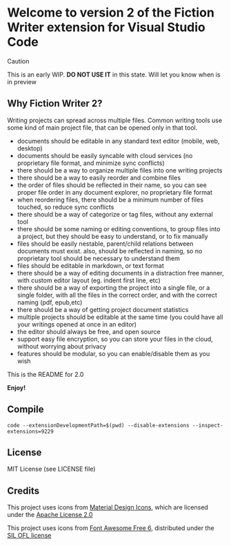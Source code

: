 # Welcome to version 2 of the Fiction Writer extension for Visual Studio Code

> [!CAUTION]
> This is an early WIP. **DO NOT USE IT** in this state. Will let you know when is in preview


## Why Fiction Writer 2?

Writing projects can spread across multiple files. 
Common writing tools use some kind of main project file, that can be opened only in that tool.
- documents should be editable in any standard text editor (mobile, web, desktop)
- documents should be easily syncable with cloud services (no proprietary file format, and minimize sync conflicts)
- there should be a way to organize multiple files into one writing projects
- there should be a way to easily reorder and combine files
- the order of files should be reflected in their name, so you can see proper file order in any document explorer, no proprietary file format
- when reordering files, there should be a minimum number of files touched, so reduce sync conflicts
- there should be a way of categorize or tag files, without any external tool
- there should be some naming or editing conventions, to group files into a project, but they should be easy to understand, or to fix manually
- files should be easily nestable, parent/child relations between documents must exist. also, should be reflected in naming, so no proprietary tool should be necessary to understand them
- files should be editable in markdown, or text format
- there should be a way of editing documents in a distraction free manner, with custom editor layout (eg. indent first line, etc)
- there should be a way of exporting the project into a single file, or a single folder, with all the files in the correct order, and with the correct naming (pdf, epub,etc)
- there should be a way of getting project document statistics
- multiple projects should be editable at the same time (you could have all your writings opened at once in an editor)
- the editor should always be free, and open source
- support easy file encryption, so you can store your files in the cloud, without worrying about privacy
- features should be modular, so you can enable/disable them as you wish


This is the README for 2.0

**Enjoy!**

## Compile

`code --extensionDevelopmentPath=$(pwd) --disable-extensions --inspect-extensions=9229`
## License

MIT License (see LICENSE file)

## Credits

This project uses icons from [Material Design Icons](https://github.com/google/material-design-icons), which are licensed under the [Apache License 2.0](https://www.apache.org/licenses/LICENSE-2.0)

This project uses icons from [Font Awesome Free 6](https://use.fontawesome.com/releases/v6.6.0/fontawesome-free-6.6.0-web.zip), distributed under the [SIL OFL license](https://scripts.sil.org/OFL)

<!--
fonttools ttLib MaterialSymbolsSharp-subset.ttf --flavor woff2 -o MaterialSymbolsSharp-subset.woff2

clock_loader_10 f726
clock_loader_20 f725
clock_loader_40 f724
clock_loader_60 f723
clock_loader_80 f722
clock_loader_90 f721
description e873
draft e66d
folder e2c7
folder_open e2c8
format_line_spacing e240
hourglass_disabled ef53
hourglass_empty e88b
library_books e02f
link e250
link_off e16f
splitscreen_bottom f676
splitscreen_top f673
swap_vert e8d5
task_alt e2e6
vertical_align_bottom e258
vertical_align_top e25a
vertical_distribute e076

clock_loader_10,clock_loader_20,clock_loader_40,clock_loader_60,clock_loader_80,clock_loader_90,description,draft,folder,folder_open,format_line_spacing,hourglass_disabled,hourglass_empty,library_books,link,link_off,splitscreen_bottom,splitscreen_top,swap_vert,task_alt,vertical_align_bottom,vertical_align_top,vertical_distribute

description,draft

```sh
python3 -m venv .venv
source .venv/bin/activate

fonttools varLib.instancer MaterialSymbolsRounded.ttf FILL=1 opsz=24 --output MaterialSymbolsRounded-fill.ttf
fonttools varLib.instancer MaterialSymbolsRounded.ttf FILL=0 opsz=24 wght=400 --output MaterialSymbolsRounded-def.ttf


fonttools subset MaterialSymbolsRounded-def.ttf \
--unicodes=5f-7a,30-39,e8d5,e250,e16f,f726,f725,f724,f723,f722,f721,e2e6,e88b,ef53,e240,e076,e258,e25a,f676,f673,e873,e2c7,e2c8,e66d \
--no-layout-closure \
--output-file=MaterialSymbolsRounded-subset.woff2 \
--flavor=woff2


fonttools subset MaterialSymbolsRounded-fill.ttf \
--unicodes=5f-7a,30-39,e873 \
--no-layout-closure \
--output-file=MaterialSymbolsRounded-subset-fill.woff2 \
--flavor=woff2 


ttx --flavor=woff2 -o MaterialSymbolsOutlined_regular.woff2 MaterialSymbolsOutlined_regular.woff
ttx --flavor=woff2 -o MaterialSymbolsOutlined_fill.woff2 MaterialSymbolsOutlined_fill.woff
```

https://fonts.googleapis.com/css2?family=Material+Symbols+Rounded&icon_names=clock_loader_10,clock_loader_20,clock_loader_40,clock_loader_60,clock_loader_80,clock_loader_90,description,draft,folder,folder_open,format_line_spacing,hourglass_disabled,hourglass_empty,library_books,link,link_off,splitscreen_bottom,splitscreen_top,swap_vert,task_alt,vertical_align_bottom,vertical_align_top,vertical_distribute

https://fonts.googleapis.com/css2?family=Material+Symbols+Rounded:FILL@0..1&icon_names=clock_loader_10,clock_loader_20,clock_loader_40,clock_loader_60,clock_loader_80,clock_loader_90,description,draft,folder,folder_open,format_line_spacing,hourglass_disabled,hourglass_empty,library_books,link,link_off,splitscreen_bottom,splitscreen_top,swap_vert,task_alt,vertical_align_bottom,vertical_align_top,vertical_distribute

https://fonts.googleapis.com/css2?family=Material+Symbols+Outlined:FILL@1&icon_names=description,draft&display=block

-->
